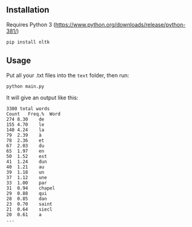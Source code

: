 ## Installation
Requires Python 3 (https://www.python.org/downloads/release/python-381/)

`pip install nltk`

## Usage

Put all your .txt files into the `text` folder, then run:

`python main.py`

It will give an output like this:

```
3300 total words
Count	Freq.%	Word
274	8.30	de
155	4.70	le
140	4.24	la
79	2.39	à
78	2.36	et
67	2.03	du
65	1.97	en
50	1.52	est
41	1.24	dun
40	1.21	au
39	1.18	un
37	1.12	une
33	1.00	par
31	0.94	chapel
29	0.88	qui
28	0.85	dan
23	0.70	saint
21	0.64	siecl
20	0.61	a
...
```
